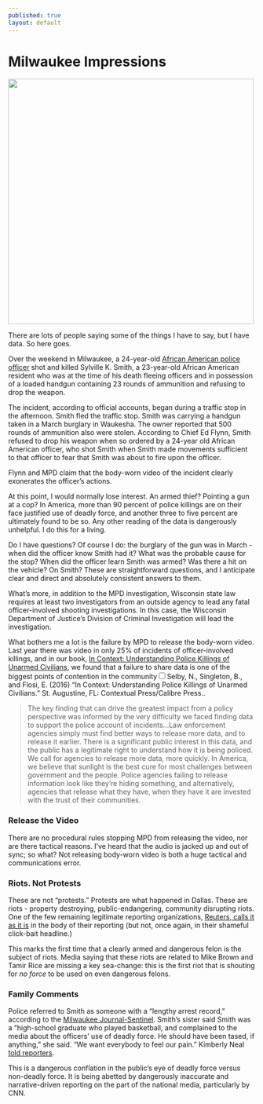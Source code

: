 ```yaml
---
published: true
layout: default
---
```

<h1>Milwaukee Impressions</h1>
<p><img class="right" width="500px" src="https://localtvwiti.files.wordpress.com/2016/08/smith.jpg" /></p>


<p>There are lots of people saying some of the things I have to say, but I have data. So here goes.</p>

<p>Over the weekend in Milwaukee, a 24-year-old <a href="http://fox6now.com/2016/08/14/chief-flynn-officer-who-fatally-shot-sylville-smith-is-african-american-there-are-concerns-for-his-safety/" target="_blank">African American police officer</a> shot and killed Sylville K. Smith, a 23-year-old African American resident who was at the time of his death fleeing officers and in possession of a loaded handgun containing 23 rounds of ammunition and refusing to drop the weapon.</p>

<p>The incident, according to official accounts, began during a traffic stop in the afternoon. Smith fled the traffic stop. Smith was carrying a handgun taken in a March burglary in Waukesha. The owner reported that 500 rounds of ammunition also were stolen. According to Chief Ed Flynn, Smith refused to drop his weapon when so ordered by a 24-year old African American officer, who shot Smith when Smith made movements sufficient to that officer to fear that Smith was about to fire upon the officer.</p>

<p>Flynn and MPD claim that the body-worn video of the incident clearly exonerates the officer’s actions. </p>

<p>At this point, I would normally lose interest. An armed thief? Pointing a gun at a cop? In America, more than 90 percent of police killings are on their face justified use of deadly force, and another three to five percent are ultimately found to be so. Any other reading of the data is dangerously unhelpful. I do this for a living. </p>

<p>Do I have questions? Of course I do: the burglary of the gun was in March - when did the officer know Smith had it? What was the probable cause for the stop? When did the officer learn Smith was armed? Was there a hit on the vehicle? On Smith? These are straightforward questions, and I anticipate clear and direct and absolutely consistent answers to them.</p>

<p>What’s more, in addition to the MPD investigation, Wisconsin state law requires at least two investigators from an outside agency to lead any fatal officer-involved shooting investigations. In this case, the Wisconsin Department of Justice’s Division of Criminal Investigation will lead the investigation. </p>

<p>What bothers me a lot is the failure by MPD to release the body-worn video. Last year there was video in only 25% of incidents of officer-involved killings, and in our book, <a href="http://amzn.to/1q0pkXx" target="_blank">In Context: Understanding Police Killings of Unarmed Civilians</a>, we found that a failure to share data is one of the biggest points of contention in the community<label for="sn-demo" class="margin-toggle sidenote-number"></label><input type="checkbox" id="sn-demo" class="margin-toggle"/><span class="sidenote">Selby, N., Singleton, B., and Flosi, E. (2016) “In Context: Understanding Police Killings of Unarmed Civilians.” St. Augustine, FL: Contextual Press/Calibre Press.</span>.</p>

<blockquote>The key finding that can drive the greatest impact from a policy perspective was informed by the very difficulty we faced finding data to support the police account of incidents...Law enforcement agencies simply must find better ways to release more data, and to release it earlier. There is a significant public interest in this data, and the public has a legitimate right to understand how it is being policed. We call for agencies to release more data, more quickly. In America, we believe that sunlight is the best cure for most challenges between government and the people. Police agencies failing to release information look like they’re hiding something, and alternatively, agencies that release what they have, when they have it are invested with the trust of their communities.</blockquote>

<h3>Release the Video</h3>
<p>There are no procedural rules stopping MPD from releasing the video, nor are there tactical reasons. I’ve heard that the audio is jacked up and out of sync; so what? Not releasing body-worn video is both a huge tactical and communications error. </p>


<h3>Riots. Not Protests</h3>
<p>These are not “protests.” Protests are what happened in Dallas. These are riots - property destroying, public-endangering, community disrupting riots. One of the few remaining legitimate reporting organizations, <a href="http://www.reuters.com/article/us-wisconsin-police-idUSKCN10P06W" target="_blank">Reuters, calls it as it is</a> in the body of their reporting (but not, once again, in their shameful click-bait headline.)</p>

<p>This marks the first time that a clearly armed and dangerous felon is the subject of riots. Media saying that these riots are related to Mike Brown and Tamir Rice are missing a key sea-change: this is the first riot that is shouting for <em>no force</em> to be used on even dangerous felons.

<h3>Family Comments</h3>

<p>Police referred to Smith as someone with a “lengthy arrest record,” according to the <a href="http://www.jsonline.com/story/news/crime/2016/08/13/report-1-dead-officer-involved-shooting/88689152/" target="_blank">Milwaukee Journal-Sentinel</a>. Smith’s sister said Smith was a “high-school graduate who played basketball, and complained to the media about the officers’ use of deadly force. He should have been tased, if anything,” she said. “We want everybody to feel our pain.” Kimberly Neal <a href="http://www.ktvz.com/news/after-deadly-milwaukee-police-shooting-protests-intensify/41202510" target="_blank">told reporters</a>.</p>

<p>This is a dangerous conflation in the public’s eye of deadly force versus non-deadly force. It is being abetted by dangerously inaccurate and narrative-driven reporting on the part of the national media, particularly by CNN.</p>

